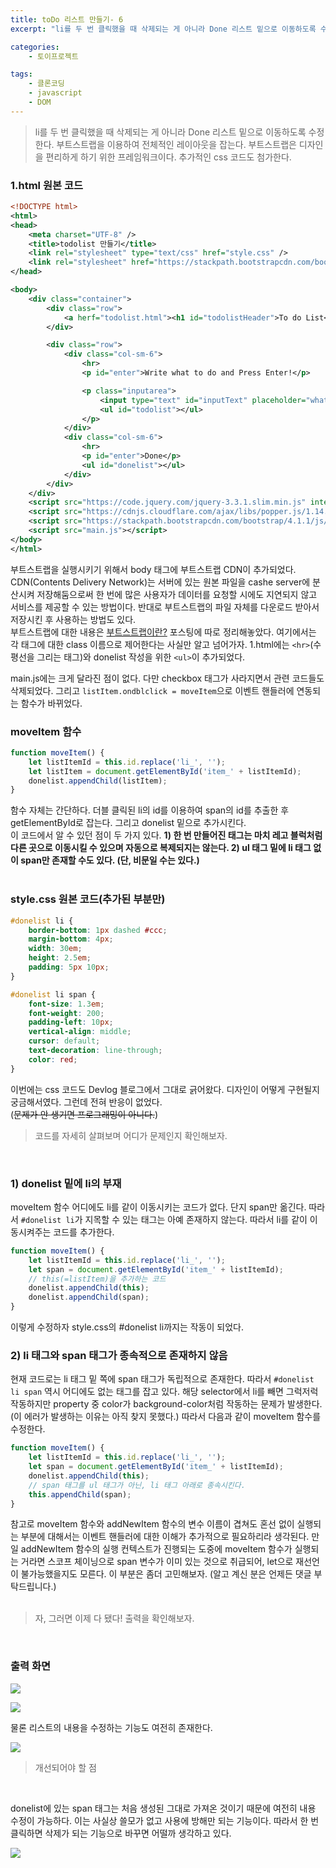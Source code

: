 ```yaml
---
title: toDo 리스트 만들기- 6
excerpt: "li를 두 번 클릭했을 때 삭제되는 게 아니라 Done 리스트 밑으로 이동하도록 수정한다. 부트스트랩을 이용하여 전체적인 레이아웃을 잡는다. 추가적인 css 코드도 첨가한다."

categories: 
    - 토이프로젝트

tags: 
    - 클론코딩
    - javascript
    - DOM
---
```


> li를 두 번 클릭했을 때 삭제되는 게 아니라 Done 리스트 밑으로 이동하도록 수정한다. 부트스트랩을 이용하여 전체적인 레이아웃을 잡는다. 부트스트랩은 디자인을 편리하게 하기 위한 프레임워크이다. 추가적인 css 코드도 첨가한다.


### 1.html 원본 코드
```xml
<!DOCTYPE html>
<html>
<head>
    <meta charset="UTF-8" />
    <title>todolist 만들기</title>
    <link rel="stylesheet" type="text/css" href="style.css" />
    <link rel="stylesheet" href="https://stackpath.bootstrapcdn.com/bootstrap/4.1.1/css/bootstrap.min.css" integrity="sha384-WskhaSGFgHYWDcbwN70/dfYBj47jz9qbsMId/iRN3ewGhXQFZCSftd1LZCfmhktB" crossorigin="anonymous">
</head>

<body>
    <div class="container">
        <div class="row">
            <a herf="todolist.html"><h1 id="todolistHeader">To do List</h1></a>
        </div>

        <div class="row">
            <div class="col-sm-6">
                <hr>
                <p id="enter">Write what to do and Press Enter!</p>

                <p class="inputarea">
                    <input type="text" id="inputText" placeholder="what to do"/>
                    <ul id="todolist"></ul>
                </p>
            </div>
            <div class="col-sm-6">
                <hr>
                <p id="enter">Done</p>
                <ul id="donelist"></ul>
            </div>
        </div>
    </div>
    <script src="https://code.jquery.com/jquery-3.3.1.slim.min.js" integrity="sha384-q8i/X+965DzO0rT7abK41JStQIAqVgRVzpbzo5smXKp4YfRvH+8abtTE1Pi6jizo" crossorigin="anonymous"></script>
    <script src="https://cdnjs.cloudflare.com/ajax/libs/popper.js/1.14.3/umd/popper.min.js" integrity="sha384-ZMP7rVo3mIykV+2+9J3UJ46jBk0WLaUAdn689aCwoqbBJiSnjAK/l8WvCWPIPm49" crossorigin="anonymous"></script>
    <script src="https://stackpath.bootstrapcdn.com/bootstrap/4.1.1/js/bootstrap.min.js" integrity="sha384-smHYKdLADwkXOn1EmN1qk/HfnUcbVRZyYmZ4qpPea6sjB/pTJ0euyQp0Mk8ck+5T" crossorigin="anonymous"></script>
    <script src="main.js"></script>
</body>
</html>
```
부트스트랩을 실행시키기 위해서 body 태그에 부트스트랩 CDN이 추가되었다. CDN(Contents Delivery Network)는 서버에 있는 원본 파일을 cashe server에 분산시켜 저장해둠으로써 한 번에 많은 사용자가 데이터를 요청할 시에도 지연되지 않고 서비스를 제공할 수 있는 방법이다. 반대로 부트스트랩의 파일 자체를 다운로드 받아서 저장시킨 후 사용하는 방법도 있다.  
부트스트랩에 대한 내용은 [부트스트랩이란?]() 포스팅에 따로 정리해놓았다. 여기에서는 각 태그에 대한 class 이름으로 제어한다는 사실만 알고 넘어가자. 1.html에는 `<hr>`(수평선을 그리는 태그)와 donelist 작성을 위한 `<ul>`이 추가되었다. <br>

main.js에는 크게 달라진 점이 없다. 다만 checkbox 태그가 사라지면서 관련 코드들도 삭제되었다. 그리고 `listItem.ondblclick = moveItem`으로 이벤트 핸들러에 연동되는 함수가 바뀌었다.  

### moveItem 함수
```javascript
function moveItem() {
    let listItemId = this.id.replace('li_', '');
    let listItem = document.getElementById('item_' + listItemId);
    donelist.appendChild(listItem); 
}
```
함수 자체는 간단하다. 더블 클릭된 li의 id를 이용하여 span의 id를 추출한 후 getElementById로 잡는다. 그리고 donelist 밑으로 추가시킨다.  
이 코드에서 알 수 있던 점이 두 가지 있다. **1) 한 번 만들어진 태그는 마치 레고 블럭처럼 다른 곳으로 이동시킬 수 있으며 자동으로 복제되지는 않는다. 2) ul 태그 밑에 li 태그 없이 span만 존재할 수도 있다. (단, 비문일 수는 있다.)**  
<br>

### style.css 원본 코드(추가된 부분만)
```css
#donelist li {
    border-bottom: 1px dashed #ccc;
    margin-bottom: 4px;
    width: 30em;
    height: 2.5em;
    padding: 5px 10px;
}

#donelist li span {
    font-size: 1.3em;
    font-weight: 200;
    padding-left: 10px;
    vertical-align: middle;
    cursor: default;
    text-decoration: line-through;
    color: red;
}
```
이번에는 css 코드도 Devlog 블로그에서 그대로 긁어왔다. 디자인이 어떻게 구현될지 궁금해서였다. 그런데 전혀 반응이 없었다.  
(~~문제가 안 생기면 프로그래밍이 아니다.~~)
<br> 

> 코드를 자세히 살펴보며 어디가 문제인지 확인해보자.
<br>

### 1) donelist 밑에 li의 부재 

moveItem 함수 어디에도 li를 같이 이동시키는 코드가 없다. 단지 span만 옮긴다. 따라서 `#donelist li`가 지목할 수 있는 태그는 아예 존재하지 않는다. 따라서 li를 같이 이동시켜주는 코드를 추가한다.  
```javascript
function moveItem() {
    let listItemId = this.id.replace('li_', '');
    let span = document.getElementById('item_' + listItemId);
    // this(=listItem)을 추가하는 코드
    donelist.appendChild(this);
    donelist.appendChild(span);
}
```
이렇게 수정하자 style.css의 #donelist li까지는 작동이 되었다. 
<br>

### 2) li 태그와 span 태그가 종속적으로 존재하지 않음

현재 코드로는 li 태그 밑 쪽에 span 태그가 독립적으로 존재한다. 따라서 `#donelist li span` 역시 어디에도 없는 태그를 잡고 있다. 해당 selector에서 li를 빼면 그럭저럭 작동하지만 property 중 color가 background-color처럼 작동하는 문제가 발생한다. (이 에러가 발생하는 이유는 아직 찾지 못했다.) 따라서 다음과 같이 moveItem 함수를 수정한다.  
```javascript
function moveItem() {
    let listItemId = this.id.replace('li_', '');
    let span = document.getElementById('item_' + listItemId);
    donelist.appendChild(this);
    // span 태그를 ul 태그가 아닌, li 태그 아래로 종속시킨다.
    this.appendChild(span);
}
```
참고로 moveItem 함수와 addNewItem 함수의 변수 이름이 겹쳐도 혼선 없이 실행되는 부분에 대해서는 이벤트 핸들러에 대한 이해가 추가적으로 필요하리라 생각된다. 만일 addNewItem 함수의 실행 컨텍스트가 진행되는 도중에 moveItem 함수가 실행되는 거라면 스코프 체이닝으로 span 변수가 이미 있는 것으로 취급되어, let으로 재선언이 불가능했을지도 모른다. 이 부분은 좀더 고민해보자. (알고 계신 분은 언제든 댓글 부탁드립니다.)  
<br>

> 자, 그러면 이제 다 됐다! 출력을 확인해보자. 

<br>

### 출력 화면
![](https://dulcis-hortus.github.io/assets/images/6_fp1.JPG) 

![](https://dulcis-hortus.github.io/assets/images/6_fp2.JPG)

물론 리스트의 내용을 수정하는 기능도 여전히 존재한다.

![](https://dulcis-hortus.github.io/assets/images/6_fp3.JPG) 

> 개선되어야 할 점
<br>

donelist에 있는 span 태그는 처음 생성된 그대로 가져온 것이기 때문에 여전히 내용 수정이 가능하다. 이는 사실상 쓸모가 없고 사용에 방해만 되는 기능이다. 따라서 한 번 클릭하면 삭제가 되는 기능으로 바꾸면 어떨까 생각하고 있다.

![](https://dulcis-hortus.github.io/assets/images/6_fp4.JPG)  
<br> 

